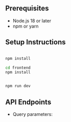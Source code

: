 ## Prerequisites

- Node.js 18 or later
- npm or yarn

## Setup Instructions

   ```bash
   ```

   ```bash
   npm install
   ```

   ```bash
   cd frontend
   npm install
   ```

   ```
   ```

   ```bash
   npm run dev
   ```



## API Endpoints

  - Query parameters:




